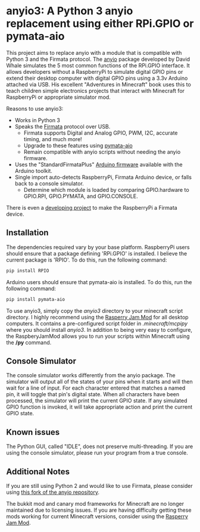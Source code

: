 anyio3: A Python 3 anyio replacement using either RPi.GPIO or pymata-aio
=====

This project aims to replace anyio with a module that is compatible with Python 3 and the Firmata protocol.
The [anyio](https://github.com/whaleygeek/anyio) package developed by David Whale simulates the 5 most common functions of the RPi.GPIO interface.
It allows developers without a RaspberryPi to simulate digital GPIO pins or extend their desktop computer with digital GPIO pins using a 3.3v Arduino attached via USB.
His excellent "Adventures in Minecraft" book uses this to teach children simple electronics projects that interact with Minecraft for RaspberryPi or appropriate simulator mod.

Reasons to use anyio3:
* Works in Python 3
* Speaks the [Firmata](https://github.com/firmata) protocol over USB.
  * Firmata supports Digital and Analog GPIO, PWM, I2C, accurate timing, and much more!
  * Upgrade to these features using [pymata-aio](https://github.com/MrYsLab/pymata-aio)
  * Remain compatible with anyio scripts without needing the anyio firmware.
* Uses the "StandardFirmataPlus" [Arduino firmware](https://github.com/firmata/arduino) available with the Arduino toolkit.
* Single import auto-detects RaspberryPi, Firmata Arduino device, or falls back to a console simulator.
  * Determine which module is loaded by comparing GPIO.hardware to GPIO.RPI, GPIO.PYMATA, and GPIO.CONSOLE.


There is even a [developing project](https://www.npmjs.com/package/firmata-pi) to make the RaspberryPi a Firmata device.

Installation
-----

The dependencies required vary by your base platform.
RaspberryPi users should ensure that a package defining 'RPi.GPIO' is installed.
I believe the current package is 'RPIO'.
To do this, run the following command:

~~~ sh
pip install RPIO
~~~

Arduino users should ensure that pymata-aio is installed.
To do this, run the following command:

~~~ sh
pip install pymata-aio
~~~

To use anyio3, simply copy the *anyio3* directory to your minecraft script directory.
I highly recommend using the [Rasperry Jam Mod](https://github.com/arpruss/raspberryjammod) for all desktop computers.
It contains a pre-configured script folder in *.minecraft/mcpipy* where you should install *anyio3*.
In addition to being very easy to configure, the RaspberyJamMod allows you to run your scripts within Minecraft using the **/py** command.

Console Simulator
-----

The console simulator works differently from the anyio package.
The simulator will output all of the states of your pins when it starts and will then wait for a line of input.
For each character entered that matches a named pin, it will toggle that pin's digital state.
When all characters have been processed, the simulator will print the current GPIO state.
If any simulated GPIO function is invoked, it will take appropriate action and print the current GPIO state.

Known issues
-----

The Python GUI, called "IDLE", does not preserve multi-threading.
If you are using the console simulator, please run your program from a true console.

Additional Notes
-----

If you are still using Python 2 and would like to use Firmata, please consider using [this fork of the anyio repository](https://github.com/doerrie/anyio).

The bukkit mod and canary mod frameworks for Minecraft are no longer maintained due to licensing issues.
If you are having difficulty getting these mods working for current Minecraft versions, consider using the [Rasperry Jam Mod](https://github.com/arpruss/raspberryjammod).
